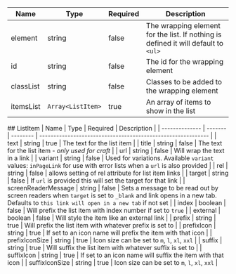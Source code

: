 | Name      | Type              | Required | Description                                                                        |
| --------- | ----------------- | -------- | ---------------------------------------------------------------------------------- |
| element   | string            | false    | The wrapping element for the list. If nothing is defined it will default to `<ul>` |
| id        | string            | false    | The id for the wrapping element                                                    |
| classList | string            | false    | Classes to be added to the wrapping element                                        |
| itemsList | `Array<ListItem>` | true     | An array of items to show in the list                                              |

## ListItem
| Name | Type | Required | Description |
| -------------- | ------- | -------- | ------------------------------------------------------------ |
| text | string | true | The text for the list item |
| title | string | false | The text for the list item - _only used for craft_ |
| url | string | false | Will wrap the text in a link |
| variant | string | false | Used for variations. Available `variant` values: `inPageLink` for use with error lists when a `url` is also provided |
| rel | string | false | allows setting of rel attribute for list item links |
| target | string | false | If `url` is provided this will set the target for that link |
| screenReaderMessage | string | false | Sets a message to be read out by screen readers when `target` is set to `_blank` and link opens in a new tab. Defaults to `this link will open in a new tab` if not set |
| index | boolean | false | Will prefix the list item with index number if set to `true` |
| external | boolean | false | Will style the item like an external link |
| prefix | string | true | Will prefix the list item with whatever prefix is set to |
| prefixIcon | string | true | If set to an icon name will prefix the item with that icon |
| prefixIconSize | string | true | Icon size can be set to `m`, `l`, `xl`, `xxl` |
| suffix | string | true | Will suffix the list item with whatever suffix is set to |
| suffixIcon | string | true | If set to an icon name will suffix the item with that icon |
| suffixIconSize | string | true | Icon size can be set to `m`, `l`, `xl`, `xxl` |
